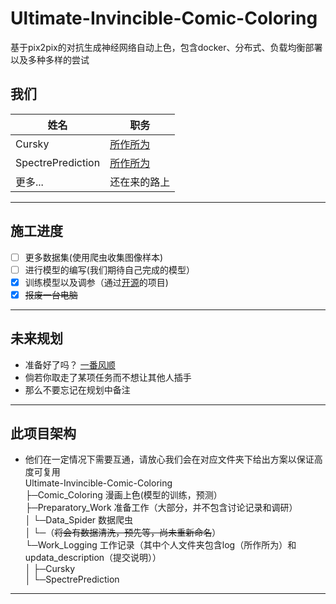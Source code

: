 ﻿# Ultimate-Invincible-Comic-Coloring
 基于pix2pix的对抗生成神经网络自动上色，包含docker、分布式、负载均衡部署以及多种多样的尝试


## 我们

|   姓名   | 职务    |
| ---- | ---- |
|  Cursky    |   [所作所为](./Work_Logging/Cursky/log.me)   |
|   SpectrePrediction     |   [所作所为](./Work_Logging/SpectrePrediction/log.me)   |
|  更多...    |   还在来的路上   |

***

## 施工进度
- [ ]  更多数据集(使用爬虫收集图像样本)
- [ ]  进行模型的编写(我们期待自己完成的模型）
- [x] 训练模型以及调参（通过[开源](https://github.com/wmylxmj/Pix2Pix-Keras)的项目)
- [x] ~~报废一台电脑~~

***

## 未来规划
- 准备好了吗？  [一番风顺](./Ready_do_it.me)
- 倘若你取走了某项任务而不想让其他人插手
- 那么不要忘记在规划中备注

***

## 此项目架构
 - 他们在一定情况下需要互通，请放心我们会在对应文件夹下给出方案以保证高度可复用</br>
 Ultimate-Invincible-Comic-Coloring</br>
 ├─Comic_Coloring   漫画上色(模型的训练，预测）</br>
 ├─Preparatory_Work 准备工作（大部分，并不包含讨论记录和调研）</br>
 │  └─Data_Spider   数据爬虫</br>
 │  └─（~~将会有数据清洗，预先等，尚未重新命名~~） </br>
 └─Work_Logging     工作记录（其中个人文件夹包含log（所作所为）和updata_description（提交说明））</br>
 │  ├─Cursky</br>
 │  └─SpectrePrediction</br>
    
***


